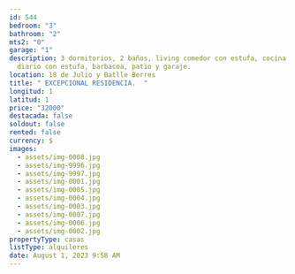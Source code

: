 ```yaml
---
id: 544
bedroom: "3"
bathroom: "2"
mts2: "0"
garage: "1"
description: 3 dormitorios, 2 baños, living comedor con estufa, cocina con estar
  diario con estufa, barbacoa, patio y garaje.
location: 18 de Julio y Batlle Berres
title: " EXCEPCIONAL RESIDENCIA.  "
longitud: 1
latitud: 1
price: "32000"
destacada: false
soldout: false
rented: false
currency: $
images:
  - assets/img-0008.jpg
  - assets/img-9996.jpg
  - assets/img-9997.jpg
  - assets/img-0001.jpg
  - assets/img-0005.jpg
  - assets/img-0004.jpg
  - assets/img-0003.jpg
  - assets/img-0007.jpg
  - assets/img-0006.jpg
  - assets/img-0002.jpg
propertyType: casas
listType: alquileres
date: August 1, 2023 9:58 AM
---
```

